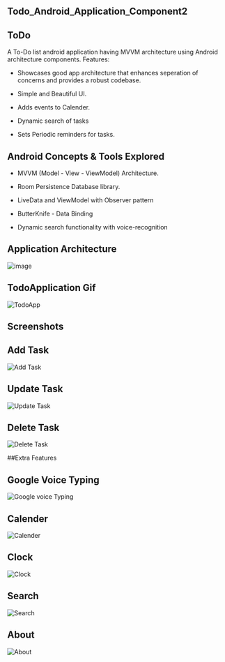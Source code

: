 ## Todo_Android_Application_Component2


## ToDo

A To-Do list android application having MVVM architecture using Android architecture components.
Features:


* Showcases good app architecture that enhances seperation of concerns and provides a robust codebase.


* Simple and Beautiful UI.

* Adds events to Calender.


* Dynamic search of tasks


* Sets Periodic reminders for tasks.



## Android Concepts & Tools Explored


 * MVVM (Model - View - ViewModel) Architecture.


 * Room Persistence Database library.


 * LiveData and ViewModel with Observer pattern


 * ButterKnife - Data Binding


 * Dynamic search functionality with voice-recognition



## Application Architecture


  ![image](https://github.com/Dinesh672/Todo_Android_Application_Component2/assets/66740714/a3580c6c-7fd2-494c-ad18-0b9890db995d)  


## TodoApplication Gif 


![TodoApp](https://github.com/Dinesh672/Todo_Android_Application_Component2/assets/66740714/19d39b0b-b443-470f-995a-e2bb30063f26) 


## Screenshots


## Add Task


![Add Task](https://github.com/Dinesh672/Todo_Android_Application_Component2/assets/66740714/f6966f8b-d7cf-4065-94e3-05d6c2da9711)



## Update Task


![Update Task](https://github.com/Dinesh672/Todo_Android_Application_Component2/assets/66740714/2bcefe2a-c73c-4de5-af22-a0a7f45e29d3)


## Delete Task



![Delete Task](https://github.com/Dinesh672/Todo_Android_Application_Component2/assets/66740714/297ede36-db56-45fb-99fd-16c8a8829a28)


##Extra Features


## Google Voice Typing


![Google voice Typing](https://github.com/Dinesh672/Todo_Android_Application_Component2/assets/66740714/0f65cd3c-eada-4084-b3f2-513ce7e7a9bc)



## Calender


![Calender](https://github.com/Dinesh672/Todo_Android_Application_Component2/assets/66740714/f7152848-a24e-43cf-9407-c3f4ae0b361f)


## Clock


![Clock](https://github.com/Dinesh672/Todo_Android_Application_Component2/assets/66740714/12ed6786-135d-487a-a388-c1ee3b5e70c3)


## Search


![Search](https://github.com/Dinesh672/Todo_Android_Application_Component2/assets/66740714/5bba1337-1d5c-400b-bbf5-f7755dc8cad2)


## About


![About](https://github.com/Dinesh672/Todo_Android_Application_Component2/assets/66740714/aa45f350-d3b6-47da-9a75-c38a981ad0f6)



